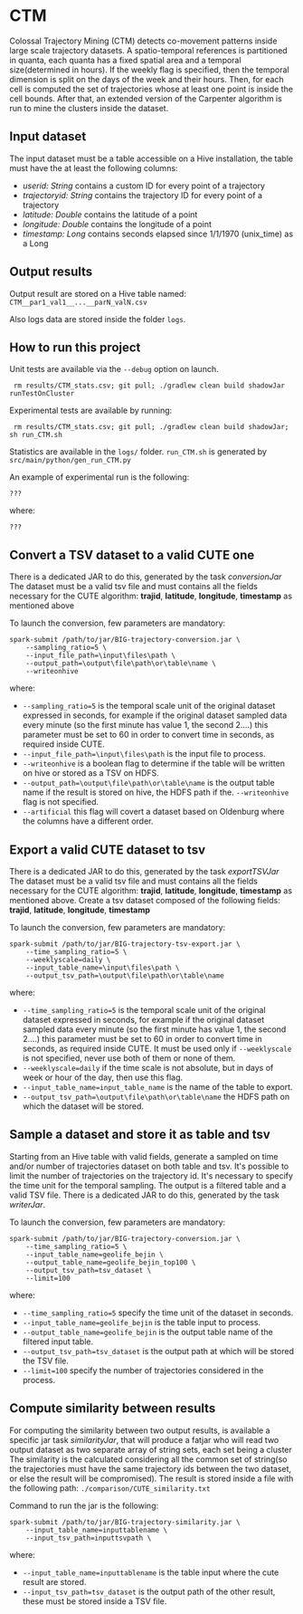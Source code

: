 # CTM

Colossal Trajectory Mining (CTM) detects co-movement patterns inside large scale trajectory datasets. A spatio-temporal references is partitioned in quanta, each quanta has a fixed spatial area and a temporal size(determined in hours). If the weekly flag is specified, then the temporal dimension is split on the days of the week and their hours. Then, for each cell is computed the set of trajectories whose at least one point is inside the cell bounds. After that, an extended version of the Carpenter algorithm is run to mine the clusters inside the dataset.  
 
## Input dataset

The input dataset must be a table accessible on a Hive installation, 
the table must have the at least the following columns: 

* _userid: String_ contains a custom ID for every point of a trajectory
* _trajectoryid: String_ contains the trajectory ID for every point of a trajectory
* _latitude: Double_ contains the latitude of a point
* _longitude: Double_ contains the longitude of a point
* _timestamp: Long_ contains seconds elapsed since 1/1/1970 (unix_time) as a Long

## Output results

Output result are stored on a Hive table named: `CTM__par1_val1__...__parN_valN.csv`

Also logs data are stored inside the folder `logs`.

## How to run this project

Unit tests are available via the `--debug` option on launch.

     rm results/CTM_stats.csv; git pull; ./gradlew clean build shadowJar runTestOnCluster

Experimental tests are available by running:
    
     rm results/CTM_stats.csv; git pull; ./gradlew clean build shadowJar; sh run_CTM.sh

Statistics are available in the `logs/` folder. `run_CTM.sh` is generated by `src/main/python/gen_run_CTM.py`

An example of experimental run is the following:

    ???

where: 

    ???

## Convert a TSV dataset to a valid CUTE one

There is a dedicated JAR to do this, generated by the task _conversionJar_
The dataset must be a valid tsv file and must contains all the fields necessary for the CUTE algorithm: 
__trajid__, __latitude__, __longitude__, __timestamp__ as mentioned above

To launch the conversion, few parameters are mandatory: 
   
```
spark-submit /path/to/jar/BIG-trajectory-conversion.jar \
    --sampling_ratio=5 \
    --input_file_path=\input\files\path \
    --output_path=\output\file\path\or\table\name \
    --writeonhive
```

where: 
 
* `--sampling_ratio=5` is the temporal scale unit of the original dataset expressed in seconds, for example if the original dataset sampled data every minute
(so the first minute has value 1, the second 2....) this parameter must be set to 60 in order to convert time in seconds, as required inside CUTE.
* `--input_file_path=\input\files\path` is the input file to process.
* `--writeonhive` is a boolean flag to determine if the table will be written on hive or stored as a TSV on HDFS.
* `--output_path=\output\file\path\or\table\name` is the output table name if the result is stored on hive, the HDFS path if the.
 `--writeonhive` flag is not specified.
* `--artificial` this flag will covert a dataset based on Oldenburg where the columns have a different order.  
     
## Export a valid CUTE dataset to tsv
There is a dedicated JAR to do this, generated by the task _exportTSVJar_
The dataset must be a valid tsv file and must contains all the fields necessary for the CUTE algorithm: 
__trajid__, __latitude__, __longitude__, __timestamp__ as mentioned above.
Create a tsv dataset composed of the following fields: __trajid__, __latitude__, __longitude__, __timestamp__ 

To launch the conversion, few parameters are mandatory: 
   
```
spark-submit /path/to/jar/BIG-trajectory-tsv-export.jar \
    --time_sampling_ratio=5 \
    --weeklyscale=daily \
    --input_table_name=\input\files\path \
    --output_tsv_path=\output\file\path\or\table\name
```

where:

* `--time_sampling_ratio=5` is the temporal scale unit of the original dataset expressed in seconds, for example if the original dataset sampled data every minute
(so the first minute has value 1, the second 2....) this parameter must be set to 60 in order to convert time in seconds, as required inside CUTE. It must be used only if 
`--weeklyscale` is not specified, never use both of them or none of them.
* `--weeklyscale=daily` if the time scale is not absolute, but in days of week or hour of the day, then use this flag.
* `--input_table_name=input_table_name` is the name of the table to export.
* `--output_tsv_path=\output\file\path\or\table\name` the HDFS path on which the dataset will be stored.
      
## Sample a dataset and store it as table and tsv

Starting from an Hive table with valid fields, generate a sampled on time and/or number of trajectories dataset on both table and tsv.
It's possible to limit the number of trajectories on the trajectory id.
It's necessary to specify the time unit for the temporal sampling.
The output is a filtered table and a valid TSV file. 
There is a dedicated JAR to do this, generated by the task _writerJar_.

To launch the conversion, few parameters are mandatory: 

```
spark-submit /path/to/jar/BIG-trajectory-conversion.jar \
    --time_sampling_ratio=5 \
    --input_table_name=geolife_bejin \
    --output_table_name=geolife_bejin_top100 \
    --output_tsv_path=tsv_dataset \
    --limit=100
```

where: 

* `--time_sampling_ratio=5` specify the time unit of the dataset in seconds.
* `--input_table_name=geolife_bejin` is the table input to process.
* `--output_table_name=geolife_bejin` is the output table name of the filtered input table.
* `--output_tsv_path=tsv_dataset` is the output path at which will be stored the TSV file.
* `--limit=100` specify the number of trajectories considered in the process.

## Compute similarity between results

For computing the similarity between two output results, is available a specific jar task _similarityJar_,
that will produce a fatjar who will read two output dataset as two separate array of string sets, each set being a cluster
The similarity is the calculated considering all the common set of string(so the trajectories must have the same trajectory
ids between the two dataset, or else the result will be compromised).
The result is stored inside a file with the following path: ```./comparison/CUTE_similarity.txt```

Command to run the jar is the following: 

```
spark-submit /path/to/jar/BIG-trajectory-similarity.jar \
    --input_table_name=inputtablename \
    --input_tsv_path=inputtsvpath \
```

where: 

* `--input_table_name=inputtablename` is the table input where the cute result are stored.
* `--input_tsv_path=tsv_dataset` is the output path of the other result, these must be stored inside a TSV file.